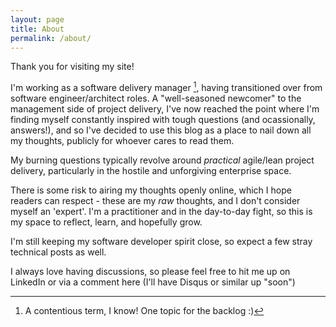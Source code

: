 ```yaml
---
layout: page
title: About
permalink: /about/
---
```


Thank you for visiting my site!

I'm working as a software delivery manager [^1], having transitioned over from software engineer/architect roles. A "well-seasoned newcomer" to the management side of project delivery, I've now reached the point where I'm finding myself constantly inspired with tough questions (and ocassionally, answers!), and so I've decided to use this blog as a place to nail down all my thoughts, publicly for whoever cares to read them. 

My burning questions typically revolve around *practical* agile/lean project delivery, particularly in the hostile and unforgiving enterprise space.

There is some risk to airing my thoughts openly online, which I hope readers can respect - these are my *raw* thoughts, and I don't consider myself an 'expert'. I'm a practitioner and in the day-to-day fight, so this is my space to reflect, learn, and hopefully grow.

I'm still keeping my software developer spirit close, so expect a few stray technical posts as well.

I always love having discussions, so please feel free to hit me up on LinkedIn or via a comment here (I'll have Disqus or similar up "soon")

[^1]: A contentious term, I know! One topic for the backlog :)